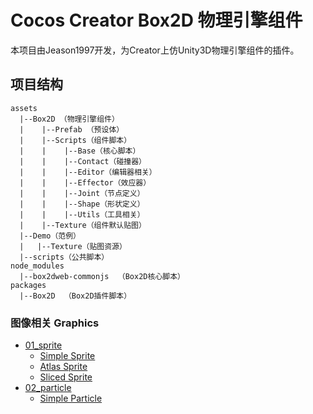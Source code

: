 # Cocos Creator Box2D 物理引擎组件

本项目由Jeason1997开发，为Creator上仿Unity3D物理引擎组件的插件。

## 项目结构

```
assets
  |--Box2D （物理引擎组件）
  |    |--Prefab （预设体）
  |    |--Scripts（组件脚本）
  |    |    |--Base（核心脚本）
  |    |    |--Contact（碰撞器）
  |    |    |--Editor（编辑器相关）
  |    |    |--Effector（效应器）
  |    |    |--Joint（节点定义）
  |    |    |--Shape（形状定义）
  |    |    |--Utils（工具相关）
  |    |--Texture（组件默认贴图）
  |--Demo（范例）
  |   |--Texture（贴图资源）
  |--scripts（公共脚本）
node_modules
  |--box2dweb-commonjs  （Box2D核心脚本）
packages
  |--Box2D  （Box2D插件脚本）
```

### 图像相关 Graphics

- [01_sprite](assets/cases/01_graphics/01_sprite)
  - [Simple Sprite](assets/cases/01_graphics/01_sprite/simple_sprite.md)
  - [Atlas Sprite](assets/cases/01_graphics/01_sprite/atlas_sprite.md)
  - [Sliced Sprite](assets/cases/01_graphics/01_sprite/sliced_sprite.md)
- [02_particle](assets/cases/01_graphics/02_particle)
  - [Simple Particle](assets/cases/01_graphics/02_particle/simple_particle.md)




